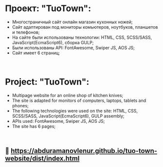 # Проект: "TuoTown":

* Многостраничный сайт онлайн магазин кухонных ножей;
* Сайт адаптирован под мониторы комьютеров, ноутбуков, планшетов и телефонов;
* На сайте были использованы технологии: HTML, CSS, SCSS/SASS, JavaScript(EcmaScript6), сборка GULP;
* Были использованы API: FontAwesome, Swiper JS, AOS JS;
* Сайт имеет 6 страниц;

<br>

# Project: "TuoTown":

* Multipage website for an online shop of kitchen knives;
* The site is adapted for monitors of computers, laptops, tablets and phones;
* The following technologies were used on the site: HTML, CSS, SCSS/SASS, JavaScript(EcmaScript6), GULP assembly;
* APIs used: FontAwesome, Swiper JS, AOS JS;
* The site has 6 pages;

<br>

## 🔗 https://abduramanovlenur.github.io/tuo-town-website/dist/index.html
